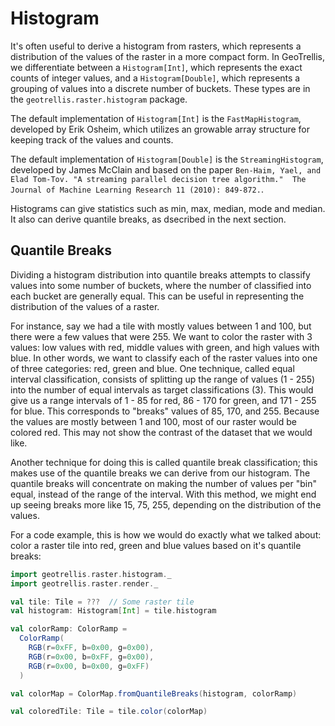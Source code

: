 # Histogram

It's often useful to derive a histogram from rasters, which represents a distribution of the values of the raster in a more compact form.
In GeoTrellis, we differentiate between a `Histogram[Int]`, which represents the exact counts of integer values, and a `Histogram[Double]`,
which represents a grouping of values into a discrete number of buckets. These types are in the `geotrellis.raster.histogram` package.

The default implementation of `Histogram[Int]` is the `FastMapHistogram`, developed by Erik Osheim, which utilizes an growable array structure
for keeping track of the values and counts.

The default implementation of `Histogram[Double]` is the `StreamingHistogram`, developed by James McClain and based on the paper `Ben-Haim, Yael, and Elad Tom-Tov. "A streaming parallel decision tree algorithm."  The Journal of Machine Learning Research 11 (2010): 849-872.`.

Histograms can give statistics such as min, max, median, mode and median.
It also can derive quantile breaks, as dsecribed in the next section.

## Quantile Breaks

Dividing a histogram distribution into quantile breaks attempts to classify values into some number of buckets,
where the number of classified into each bucket are generally equal.
This can be useful in representing the distribution of the values of a raster.

For instance, say we had a tile with mostly values between 1 and 100, but there were a few values that were 255.
We want to color the raster with 3 values: low values with red, middle values with green, and high values with blue.
In other words, we want to classify each of the raster values into one of three categories: red, green and blue.
One technique, called equal interval classification, consists of splitting up the range of values (1 - 255) into
the number of equal intervals as target classifications (3). This would give us a range intervals of 1 - 85 for red,
86 - 170 for green, and 171 - 255 for blue. This corresponds to "breaks" values of 85, 170, and 255.
Because the values are mostly between 1 and 100, most of our raster would
be colored red. This may not show the contrast of the dataset that we would like.

Another technique for doing this is called quantile break classification; this makes use of the quantile breaks we can
derive from our histogram. The quantile breaks will concentrate on making the number of values per "bin" equal, instead
of the range of the interval. With this method, we might end up seeing breaks more like 15, 75, 255, depending on the distribution
of the values.

For a code example, this is how we would do exactly what we talked about: color a raster tile into red, green and blue values based
on it's quantile breaks:

```scala
import geotrellis.raster.histogram._
import geotrellis.raster.render._

val tile: Tile = ???  // Some raster tile
val histogram: Histogram[Int] = tile.histogram

val colorRamp: ColorRamp =
  ColorRamp(
    RGB(r=0xFF, b=0x00, g=0x00),
    RGB(r=0x00, b=0xFF, g=0x00),
    RGB(r=0x00, b=0x00, g=0xFF)
  )

val colorMap = ColorMap.fromQuantileBreaks(histogram, colorRamp)

val coloredTile: Tile = tile.color(colorMap)
```
